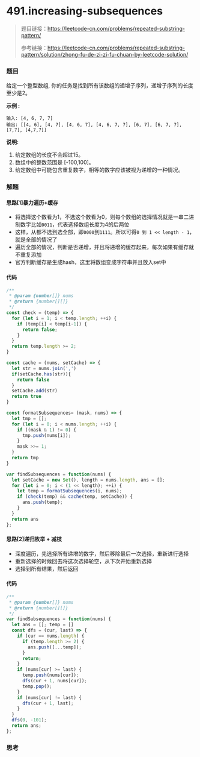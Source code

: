 # 491.increasing-subsequences

> 题目链接：https://leetcode-cn.com/problems/repeated-substring-pattern/
>
> 参考链接：https://leetcode-cn.com/problems/repeated-substring-pattern/solution/zhong-fu-de-zi-zi-fu-chuan-by-leetcode-solution/

### 题目

给定一个整型数组, 你的任务是找到所有该数组的递增子序列，递增子序列的长度至少是2。

**示例 :**

```
输入: [4, 6, 7, 7]
输出: [[4, 6], [4, 7], [4, 6, 7], [4, 6, 7, 7], [6, 7], [6, 7, 7], [7,7], [4,7,7]]
```

**说明:**

1. 给定数组的长度不会超过15。
2. 数组中的整数范围是 [-100,100]。
3. 给定数组中可能包含重复数字，相等的数字应该被视为递增的一种情况。



### 解题

#### 思路[1]暴力遍历+缓存

* 将选择这个数看为1，不选这个数看为0，则每个数组的选择情况就是一串二进制数字比如`0011`，代表选择数组长度为4的后两位
* 这样，从都不选到选全部，即`0000`到`1111`。所以可得`0 到 1 << length - 1`，就是全部的情况了
* 遍历全部的情况，判断是否递增，并且将递增的缓存起来，每次如果有缓存就不重复添加
* 官方判断缓存是生成hash，这里将数组变成字符串并且放入set中

#### 代码

```javascript
/**
 * @param {number[]} nums
 * @return {number[][]}
 */
const check = (temp) => {
  for (let i = 1; i < temp.length; ++i) {
    if (temp[i] < temp[i-1]) {
      return false;
    }
  }
  return temp.length >= 2;
}

const cache = (nums, setCache) => {
  let str = nums.join(',')
  if(setCache.has(str)){
    return false
  }
  setCache.add(str)
  return true
}

const formatSubsequences= (mask, nums) => {
  let tmp = [];
  for (let i = 0; i < nums.length; ++i) {
    if ((mask & 1) != 0) {
      tmp.push(nums[i]);
    }
    mask >>= 1;
  }
  return tmp
}

var findSubsequences = function(nums) {
  let setCache = new Set(), length = nums.length, ans = [];
  for (let i = 0; i < (1 << length); ++i) {
    let temp = formatSubsequences(i, nums);
    if (check(temp) && cache(temp, setCache)) {
      ans.push(temp);
    }
  }
  return ans
};
```

#### 思路[2]递归枚举 + 减枝

* 深度遍历，先选择所有递增的数字，然后移除最后一次选择，重新进行选择
* 重新选择的时候回去将这次选择轮空，从下次开始重新选择
* 选择到所有结果，然后返回

#### 代码

```javascript
/**
 * @param {number[]} nums
 * @return {number[][]}
 */
var findSubsequences = function(nums) {
  let ans = []; temp = []
  const dfs = (cur, last) => {
    if (cur == nums.length) {
      if (temp.length >= 2) {
        ans.push([...temp]);
      }
      return;
    }
    if (nums[cur] >= last) {
      temp.push(nums[cur]);
      dfs(cur + 1, nums[cur]);
      temp.pop();
    }
    if (nums[cur] != last) {
      dfs(cur + 1, last);
    }
  }
  dfs(0, -101);
  return ans;
};
```



### 思考

